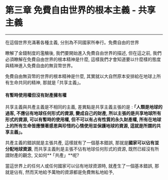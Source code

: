# 第三章 免費自由世界的根本主義 - 共享主義

---

在這個世界充滿著各種主義, 分別為不同國家所奉行。免費自由的世界



瞭解了金錢制度的濫觴後, 我們要開始進入免費自由世界的描述, 但在這之前, 我們必須瞭解在免費自由世界的根本精神是什麼, 這樣我們才會知道要以什麼樣的態度與精神進入免費自由的無貨幣世界。

免費自由無貨幣的世界的根本精神是什麼, 其實就以大自然原本安排給在地球上所有生命共同的精神, 那就是 ｢共享主義」。

#### 有暫時使用權但沒有財產擁有權

共享主義與共產主義是不相同的主義, 差異點是共享主義主張的是 : **｢人類是地球的過客, 不應佔有地球任何形式的資源, 變成自己的財產, 所以主張的是共享地球所有形式的資源, 可以有暫時的使用權, 但不可以有占有性質的永久財產權, 所有在地球上的所有生命皆應懷著感恩與珍惜的心情使用並保護地球的資源, 這就是所謂的共享主義」。**

共產主義的錯誤就是主張共產, 這樣就有了一個基本錯誤, 那就是**國家可以佔有並分配地球資源**, 而共享主義則是主張不佔有地球任何形式的資源, 既然已經沒有所謂財產的觀念, 又如何** ｢共產」**呢?

當這世界上的任何人或任何國家可以佔有地球資源時, 就產生了一個基本錯誤, 那就是佔有, 然而天地給予萬物的資源都是免費無私地給予,

